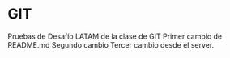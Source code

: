 # GIT
Pruebas de Desafío LATAM de la clase de GIT
Primer cambio de README.md
Segundo cambio
Tercer cambio desde el server.
